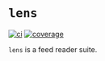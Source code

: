 # `lens`

[![ci](https://github.com/bow/lens/actions/workflows/ci.yml/badge.svg)](https://github.com/bow/lens/actions?query=branch%3Amaster)
[![coverage](https://api.codeclimate.com/v1/badges/ebd3704f6d3b1d26551a/test_coverage)](https://codeclimate.com/github/bow/lens/test_coverage)

`lens` is a feed reader suite.
